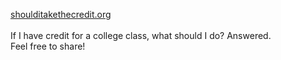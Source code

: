 [shoulditakethecredit.org](https://shoulditakethecredit.org)
<br><br>
If I have credit for a college class, what should I do? Answered.
<br>
Feel free to share!
